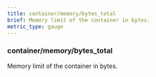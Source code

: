 ```yaml
---
title: container/memory/bytes_total
brief: Memory limit of the container in bytes.
metric_type: gauge
---
```

### container/memory/bytes_total

Memory limit of the container in bytes.